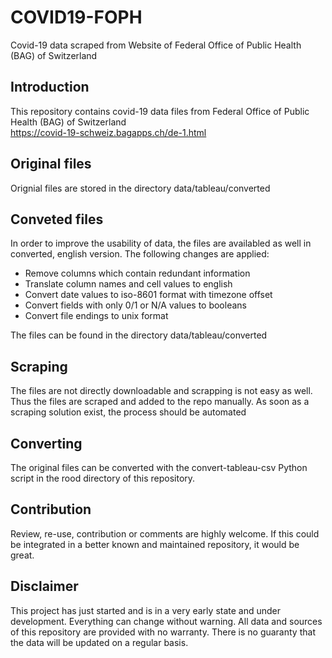 # COVID19-FOPH
Covid-19 data scraped from Website of Federal Office of Public Health (BAG) of Switzerland

## Introduction
This repository contains covid-19 data files from Federal Office of Public Health (BAG) of Switzerland  
https://covid-19-schweiz.bagapps.ch/de-1.html


## Original files
Orignial files are stored in the directory data/tableau/converted

## Conveted files
In order to improve the usability of data, the files are availabled as well in converted, english version.
The following changes are applied:
- Remove columns which contain redundant information
- Translate column names and cell values to english
- Convert date values to iso-8601 format with timezone offset
- Convert fields with only 0/1 or N/A values to booleans
- Convert file endings to unix format
  
The files can be found in the directory data/tableau/converted

## Scraping
The files are not directly downloadable and scrapping is not easy as well. 
Thus the files are scraped and added to the repo manually. As soon as a scraping solution
exist, the process should be automated

## Converting
The original files can be converted with the convert-tableau-csv Python script in the rood directory of this repository.

## Contribution
Review, re-use, contribution or comments are highly welcome. If this could be integrated in a better known and maintained repository, it would be great.

## Disclaimer
This project has just started and is in a very early state and under development. Everything can change without warning. All data and sources of this repository are provided with no warranty. There is no guaranty that the data will be updated on a regular basis.
